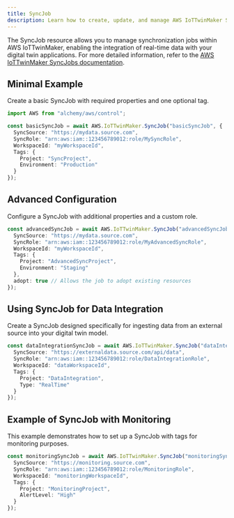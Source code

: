 ```yaml
---
title: SyncJob
description: Learn how to create, update, and manage AWS IoTTwinMaker SyncJobs using Alchemy Cloud Control.
---
```


The SyncJob resource allows you to manage synchronization jobs within AWS IoTTwinMaker, enabling the integration of real-time data with your digital twin applications. For more detailed information, refer to the [AWS IoTTwinMaker SyncJobs documentation](https://docs.aws.amazon.com/iottwinmaker/latest/userguide/).

## Minimal Example

Create a basic SyncJob with required properties and one optional tag.

```ts
import AWS from "alchemy/aws/control";

const basicSyncJob = await AWS.IoTTwinMaker.SyncJob("basicSyncJob", {
  SyncSource: "https://mydata.source.com",
  SyncRole: "arn:aws:iam::123456789012:role/MySyncRole",
  WorkspaceId: "myWorkspaceId",
  Tags: {
    Project: "SyncProject",
    Environment: "Production"
  }
});
```

## Advanced Configuration

Configure a SyncJob with additional properties and a custom role.

```ts
const advancedSyncJob = await AWS.IoTTwinMaker.SyncJob("advancedSyncJob", {
  SyncSource: "https://mydata.source.com",
  SyncRole: "arn:aws:iam::123456789012:role/MyAdvancedSyncRole",
  WorkspaceId: "myWorkspaceId",
  Tags: {
    Project: "AdvancedSyncProject",
    Environment: "Staging"
  },
  adopt: true // Allows the job to adopt existing resources
});
```

## Using SyncJob for Data Integration

Create a SyncJob designed specifically for ingesting data from an external source into your digital twin model.

```ts
const dataIntegrationSyncJob = await AWS.IoTTwinMaker.SyncJob("dataIntegrationSyncJob", {
  SyncSource: "https://externaldata.source.com/api/data",
  SyncRole: "arn:aws:iam::123456789012:role/DataIntegrationRole",
  WorkspaceId: "dataWorkspaceId",
  Tags: {
    Project: "DataIntegration",
    Type: "RealTime"
  }
});
```

## Example of SyncJob with Monitoring

This example demonstrates how to set up a SyncJob with tags for monitoring purposes.

```ts
const monitoringSyncJob = await AWS.IoTTwinMaker.SyncJob("monitoringSyncJob", {
  SyncSource: "https://monitoring.source.com",
  SyncRole: "arn:aws:iam::123456789012:role/MonitoringRole",
  WorkspaceId: "monitoringWorkspaceId",
  Tags: {
    Project: "MonitoringProject",
    AlertLevel: "High"
  }
});
```